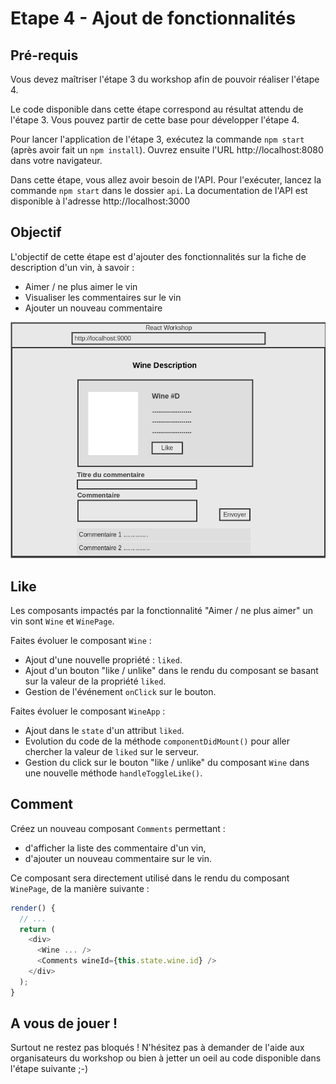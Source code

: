 # Etape 4 - Ajout de fonctionnalités

## Pré-requis

Vous devez maîtriser l'étape 3 du workshop afin de pouvoir réaliser l'étape 4.

Le code disponible dans cette étape correspond au résultat attendu de l'étape 3. Vous pouvez partir de cette base pour développer l'étape 4.

Pour lancer l'application de l'étape 3, exécutez la commande `npm start` (après avoir fait un `npm install`). Ouvrez ensuite l'URL http://localhost:8080 dans votre navigateur.

Dans cette étape, vous allez avoir besoin de l'API. Pour l'exécuter, lancez la commande `npm start` dans le dossier `api`. La documentation de l'API est disponible à l'adresse http://localhost:3000

## Objectif

L'objectif de cette étape est d'ajouter des fonctionnalités sur la fiche de description d'un vin, à savoir :

* Aimer / ne plus aimer le vin
* Visualiser les commentaires sur le vin
* Ajouter un nouveau commentaire

![mockup](./mockup.png)


## Like

Les composants impactés par la fonctionnalité "Aimer / ne plus aimer" un vin sont `Wine` et `WinePage`.

Faites évoluer le composant `Wine` :

* Ajout d'une nouvelle propriété : `liked`.
* Ajout d'un bouton "like / unlike" dans le rendu du composant se basant sur la valeur de la propriété `liked`.
* Gestion de l'événement `onClick` sur le bouton.

Faites évoluer le composant `WineApp` :

* Ajout dans le `state` d'un attribut `liked`.
* Evolution du code de la méthode `componentDidMount()` pour aller chercher la valeur de `liked` sur le serveur.
* Gestion du click sur le bouton "like / unlike" du composant `Wine` dans une nouvelle méthode `handleToggleLike()`.


## Comment

Créez un nouveau composant `Comments` permettant :

* d'afficher la liste des commentaire d'un vin,
* d'ajouter un nouveau commentaire sur le vin.

Ce composant sera directement utilisé dans le rendu du composant `WinePage`, de la manière suivante :

```javascript
render() {
  // ...
  return (
    <div>
      <Wine ... />
      <Comments wineId={this.state.wine.id} />
    </div>
  );
}
```

## A vous de jouer !

Surtout ne restez pas bloqués ! N'hésitez pas à demander de l'aide aux organisateurs du workshop ou bien à jetter un oeil au code disponible dans l'étape suivante ;-)
